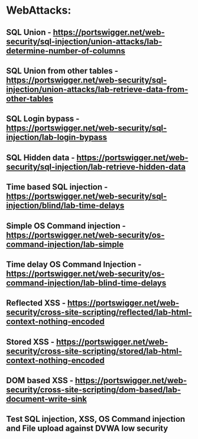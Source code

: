 # WebAttacks:

## SQL Union - https://portswigger.net/web-security/sql-injection/union-attacks/lab-determine-number-of-columns

## SQL Union from other tables - https://portswigger.net/web-security/sql-injection/union-attacks/lab-retrieve-data-from-other-tables

## SQL Login bypass - https://portswigger.net/web-security/sql-injection/lab-login-bypass

## SQL Hidden data - https://portswigger.net/web-security/sql-injection/lab-retrieve-hidden-data

## Time based SQL injection - https://portswigger.net/web-security/sql-injection/blind/lab-time-delays

## Simple OS Command injection - https://portswigger.net/web-security/os-command-injection/lab-simple

## Time delay OS Command Injection - https://portswigger.net/web-security/os-command-injection/lab-blind-time-delays

## Reflected XSS - https://portswigger.net/web-security/cross-site-scripting/reflected/lab-html-context-nothing-encoded

## Stored XSS - https://portswigger.net/web-security/cross-site-scripting/stored/lab-html-context-nothing-encoded

## DOM based XSS - https://portswigger.net/web-security/cross-site-scripting/dom-based/lab-document-write-sink

## Test SQL injection, XSS, OS Command injection and File upload against DVWA low security
